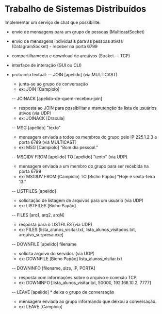 # Trabalho de Sistemas Distribuídos

Implementar um serviço de chat que possibilite:
- envio de mensagens para um grupo de pessoas (MulticastSocket)
- envio de mensagens individuais para as pessoas ativas (DatagramSocket) - receber na porta 6799
- compartilhamento e download de arquivos (Socket -- TCP)
- interface de interação (GUI ou CLI)

- protocolo textual:
   -- JOIN [apelido]  (via MULTICAST)
   * junta-se ao grupo de conversação
   * ex: JOIN [Campiolo]

   -- JOINACK [apelido-de-quem-recebeu-join]
   * resposta ao JOIN para possibilitar a manutenção da lista de usuários ativos (via UDP)
   * ex: JOINACK [Dracula]

   -- MSG [apelido] "texto"
   * mensagem enviada a todos os membros do grupo pelo IP 225.1.2.3 e porta 6789 (via MULTICAST)
   * ex: MSG [Campiolo] "Bom dia pessoal."

   -- MSGIDV FROM [apelido] TO [apelido] "texto" (via UDP)
   * mensagem enviada a um membro do grupo para ser recebida na porta 6799
   * ex: MSGIDV FROM [Campiolo] TO [Bicho Papão] "Hoje é sexta-feira 13."

   -- LISTFILES [apelido]
   * solicitação de listagem de arquivos para um usuário (via UDP)
   * ex: LISTFILES [Bicho Papão]

   -- FILES [arq1, arq2, arqN]
   * resposta para o LISTFILES (via UDP)
   * ex: FILES [lista_alunos_visitar.txt, lista_alunos_visitados.txt, arquivo_surpresa.exe]

   -- DOWNFILE [apelido] filename
   * solicita arquivo do servidor.  (via UDP)
   * ex: DOWNFILE [Bicho Papão] lista_alunos_visitar.txt

   -- DOWNINFO [filename, size, IP, PORTA]
   * resposta com informações sobre o arquivo e conexão TCP.
   * ex: DOWNINFO [lista_alunos_visitar.txt, 50000, 192.168.10.2, 7777]

   -- LEAVE [apelido] * deixa o grupo de conversação
   * mensagem enviada ao grupo informando que deixou a conversação.
   * ex: LEAVE [Campiolo]
